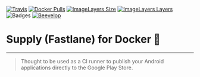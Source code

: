 [![Travis](https://shields.beevelop.com/travis/beevelop/docker-fastlane-supply.svg?style=flat-square)](https://travis-ci.org/beevelop/docker-fastlane-supply)
[![Docker Pulls](https://shields.beevelop.com/docker/pulls/beevelop/fastlane-supply.svg?style=flat-square)](https://links.beevelop.com/d-fastlane-supply)
[![ImageLayers Size](https://shields.beevelop.com/imagelayers/image-size/beevelop/fastlane-supply/alpine.svg?style=flat-square)](https://imagelayers.io/?images=beevelop/fastlane-supply:alpine)
[![ImageLayers Layers](https://shields.beevelop.com/imagelayers/layers/beevelop/fastlane-supply/alpine.svg?style=flat-square)](https://imagelayers.io/?images=beevelop/fastlane-supply:alpine)
![Badges](https://shields.beevelop.com/badge/badges-6-brightgreen.svg?style=flat-square)
[![Beevelop](https://links.beevelop.com/honey-badge)](https://beevelop.com)

# Supply (Fastlane) for Docker :whale:
----

> Thought to be used as a CI runner to publish your Android applications directly to the Google Play Store.

